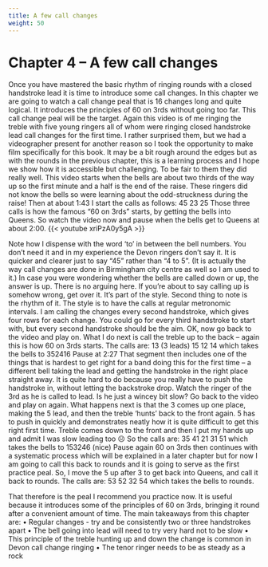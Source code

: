 ```yaml
---
title: A few call changes
weight: 50
---
```


# Chapter 4 – A few call changes

Once you have mastered the basic rhythm of ringing rounds with a closed handstroke lead it is time to introduce some call changes. In this chapter we are going to watch a call change peal that is 16 changes long and quite logical. It introduces the principles of 60 on 3rds without going too far. This call change peal will be the target.
Again this video is of me ringing the treble with five young ringers all of whom were ringing closed handstroke lead call changes for the first time. I rather surprised them, but we had a videographer present for another reason so I took the opportunity to make film specifically for this book. It may be a bit rough around the edges but as with the rounds in the previous chapter, this is a learning process and I hope we show how it is accessible but challenging. To be fair to them they did really well.
This video starts when the bells are about two thirds of the way up so the first minute and a half is the end of the raise. These ringers did not know the bells so were learning about the odd-struckness during the raise! 
Then at about 1:43 I start the calls as follows:
45
23
25
Those three calls is how the famous “60 on 3rds” starts, by getting the bells into Queens. 
So watch the video now and pause when the bells get to Queens at about 2:00.
{{< youtube xriPzA0y5gA >}}

Note how I dispense with the word ‘to’ in between the bell numbers. You don’t need it and in my experience the Devon ringers don’t say it. It is quicker and clearer just to say “45” rather than “4 to 5”. (It is actually the way call changes are done in Birmingham city centre as well so I am used to it.)
In case you were wondering whether the bells are called down or up, the answer is up. There is no arguing here. If you’re about to say calling up is somehow wrong, get over it. It’s part of the style. 
Second thing to note is the rhythm of it. The style is to have the calls at regular metronomic intervals. I am calling the changes every second handstroke, which gives four rows for each change. You could go for every third handstroke to start with, but every second handstroke should be the aim. 
OK, now go back to the video and play on. What I do next is call the treble up to the back – again this is how 60 on 3rds starts. The calls are:
13 (3 leads)
15
12
14  which takes the bells to 352416
Pause at 2:27
That segment then includes one of the things that is hardest to get right for a band doing this for the first time – a different bell taking the lead and getting the handstroke in the right place straight away. It is quite hard to do because you really have to push the handstroke in, without letting the backstroke drop. Watch the ringer of the 3rd as he is called to lead. Is he just a wincey bit slow?
Go back to the video and play on again. What happens next is that the 3 comes up one place, making the 5 lead, and then the treble ‘hunts’ back to the front again. 5 has to push in quickly and demonstrates neatly how it is quite difficult to get this right first time. Treble comes down to the front and then I put my hands up and admit I was slow leading too ☹
So the calls are:
35
41
21
31
51  which takes the bells to 153246 (nice)
Pause again
60 on 3rds then continues with a systematic process which will be explained in a later chapter but for now I am going to call this back to rounds and it is going to serve as the first practice peal. So, I move the 5 up after 3 to get back into Queens, and call it back to rounds. The calls are:
53
52
32
54  which takes the bells to rounds. 

That therefore is the peal I recommend you practice now. It is useful because it introduces some of the principles of 60 on 3rds, bringing it round after a convenient amount of time. 
The main takeaways from this chapter are:
•	Regular changes - try and be consistently two or three handstrokes apart
•	The bell going into lead will need to try very hard not to be slow
•	This principle of the treble hunting up and down the change is common in Devon call change ringing
•	The tenor ringer needs to be as steady as a rock
